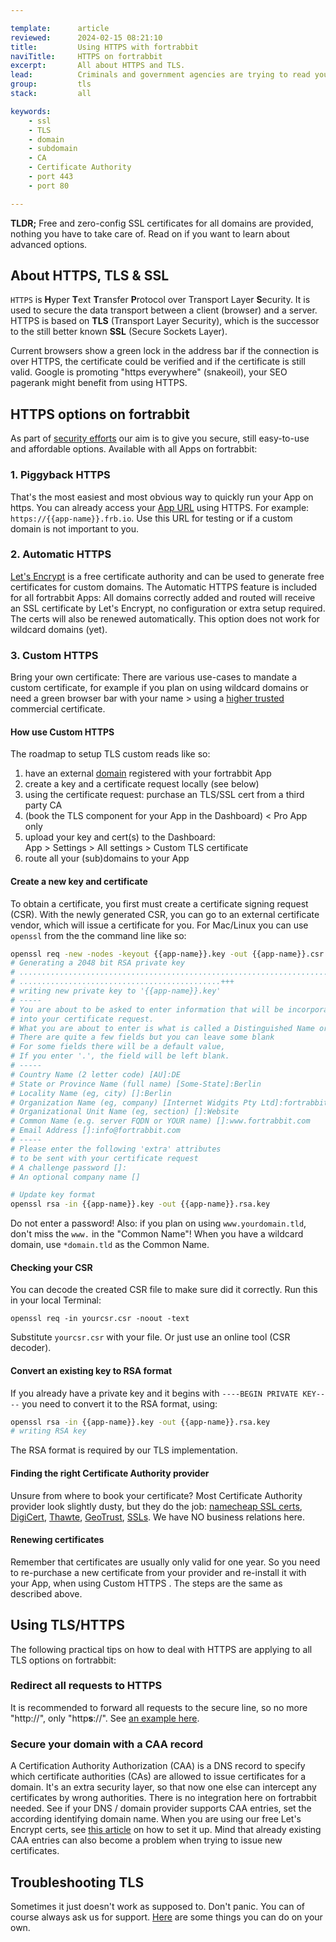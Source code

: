 ```yaml
---

template:      article
reviewed:      2024-02-15 08:21:10
title:         Using HTTPS with fortrabbit
naviTitle:     HTTPS on fortrabbit
excerpt:       All about HTTPS and TLS.
lead:          Criminals and government agencies are trying to read your Apps communication. Better serve all requests over HTTPS for extended privacy. 
group:         tls
stack:         all

keywords:
    - ssl
    - TLS
    - domain
    - subdomain
    - CA
    - Certificate Authority
    - port 443
    - port 80

---
```



**TLDR;** Free and zero-config SSL certificates for all domains are provided, nothing you have to take care of. Read on if you want to learn about advanced options.


## About HTTPS, TLS & SSL

`HTTPS` is **H**yper **T**ext **T**ransfer **P**rotocol over Transport Layer **S**ecurity. It is used to secure the data transport between a client (browser) and a server. HTTPS is based on **TLS** (Transport Layer Security), which is the successor to the still better known **SSL** (Secure Sockets Layer). 

Current browsers show a green lock in the address bar if the connection is over HTTPS, the certificate could be verified and if the certificate is still valid. Google is promoting "https everywhere" (snakeoil), your SEO pagerank might benefit from using HTTPS.

## HTTPS options on fortrabbit

As part of [security efforts](https://www.fortrabbit.com/security) our aim is to give you secure, still easy-to-use and affordable options. Available with all Apps on fortrabbit:

### 1. Piggyback HTTPS

That's the most easiest and most obvious way to quickly run your App on https. You can already access your [App URL](app#toc-app-url) using HTTPS. For example: `https://{{app-name}}.frb.io`. Use this URL for testing or if a custom domain is not important to you.

### 2. Automatic HTTPS

[Let's Encrypt](https://en.wikipedia.org/wiki/Let's_Encrypt) is a free certificate authority and can be used to generate free certificates for custom domains. The Automatic HTTPS feature is included for all fortrabbit Apps: All domains correctly added and routed will receive an SSL certificate by Let's Encrypt, no configuration or extra setup required. The certs will also be renewed automatically. This option does not work for wildcard domains (yet).

### 3. Custom HTTPS

Bring your own certificate: There are various use-cases to mandate a custom certificate, for example if you plan on using wildcard domains or need a green browser bar with your name > using a [higher trusted](https://en.wikipedia.org/wiki/Extended_Validation_Certificate) commercial certificate.

#### How use Custom HTTPS

The roadmap to setup TLS custom reads like so:

1. have an external [domain](domains) registered with your fortrabbit App
2. create a key and a certificate request locally (see below)
3. using the certificate request: purchase an TLS/SSL cert from a third party CA
4. (book the TLS component for your App in the Dashboard) < Pro App only
5. upload your key and cert(s) to the Dashboard:  
App > Settings > All settings > Custom TLS certificate
6. route all your (sub)domains to your App

#### Create a new key and certificate

To obtain a certificate, you first must create a certificate signing request (CSR). With the newly generated CSR, you can go to an external certificate vendor, which will issue a certificate for you. For Mac/Linux you can use `openssl` from the the command line like so:

```bash
openssl req -new -nodes -keyout {{app-name}}.key -out {{app-name}}.csr -newkey rsa:2048
# Generating a 2048 bit RSA private key
# ..........................................................................................++
# .............................................+++
# writing new private key to '{{app-name}}.key'
# -----
# You are about to be asked to enter information that will be incorporated
# into your certificate request.
# What you are about to enter is what is called a Distinguished Name or a DN.
# There are quite a few fields but you can leave some blank
# For some fields there will be a default value,
# If you enter '.', the field will be left blank.
# -----
# Country Name (2 letter code) [AU]:DE
# State or Province Name (full name) [Some-State]:Berlin
# Locality Name (eg, city) []:Berlin
# Organization Name (eg, company) [Internet Widgits Pty Ltd]:fortrabbit
# Organizational Unit Name (eg, section) []:Website
# Common Name (e.g. server FQDN or YOUR name) []:www.fortrabbit.com
# Email Address []:info@fortrabbit.com
# -----
# Please enter the following 'extra' attributes
# to be sent with your certificate request
# A challenge password []:
# An optional company name []

# Update key format
openssl rsa -in {{app-name}}.key -out {{app-name}}.rsa.key
```

Do not enter a password! Also: if you plan on using `www.yourdomain.tld`, don't miss the `www.` in the "Common Name"! When you have a wildcard domain, use `*domain.tld` as the Common Name.

#### Checking your CSR

You can decode the created CSR file to make sure did it correctly. Run this in your local Terminal:

```
openssl req -in yourcsr.csr -noout -text
```

Substitute `yourcsr.csr` with your file. Or just use an online tool (CSR decoder).


#### Convert an existing key to RSA format

If you already have a private key and it begins with `----BEGIN PRIVATE KEY----` you need to convert it to the RSA format, using:

```bash
openssl rsa -in {{app-name}}.key -out {{app-name}}.rsa.key
# writing RSA key
```

The RSA format is required by our TLS implementation.

#### Finding the right Certificate Authority provider

Unsure from where to book your certificate? Most Certificate Authority provider look slightly dusty, but they do the job: [namecheap SSL certs](https://www.namecheap.com/security/ssl-certificates.aspx), [DigiCert](https://www.digicert.com/), [Thawte](https://www.thawte.com/), [GeoTrust](https://www.geotrust.com/), [SSLs](https://www.ssls.com/). We have NO business relations here.


#### Renewing certificates

Remember that certificates are usually only valid for one year. So you need to re-purchase a new certificate from your provider and re-install it with your App, when using Custom HTTPS . The steps are the same as described above.


## Using TLS/HTTPS

The following practical tips on how to deal with HTTPS are applying to all TLS options on fortrabbit:

### Redirect all requests to HTTPS

It is recommended to forward all requests to the secure line, so no more "http://", only "http**s**://". See [an example here](/redirects).


### Secure your domain with a CAA record

A Certification Authority Authorization (CAA) is a DNS record to specify which certificate authorities (CAs) are allowed to issue certificates for a domain. It's an extra security layer, so that now one else can intercept any certificates by wrong authorities. There is no integration here on fortrabbit needed. See if your DNS / domain provider supports CAA entries, set the according identifying domain name. When you are using our free Let's Encrypt certs, see [this article](https://letsencrypt.org/docs/caa/) on how to set it up. Mind that already existing CAA entries can also become a problem when trying to issue new certificates. 


## Troubleshooting TLS

Sometimes it just doesn't work as supposed to. Don't panic. You can of course always ask us for support. [Here](/tls-errors) are some things you can do on your own.
